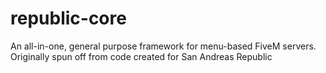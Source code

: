 # republic-core
An all-in-one, general purpose framework for menu-based FiveM servers. Originally spun off from code created for San Andreas Republic
